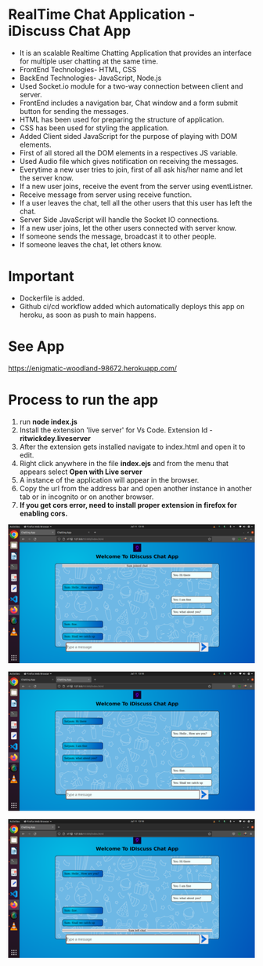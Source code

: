 <h1>RealTime Chat Application - iDiscuss Chat App</h1>

<ul>
<li>It is an scalable Realtime Chatting Application that provides an interface for multiple user chatting at the same time.</li>
<li>FrontEnd Technologies- HTML, CSS</li>
<li>BackEnd Technologies- JavaScript, Node.js</li>
<li>Used Socket.io module for a two-way connection between client and server.</li>
<li>FrontEnd includes a navigation bar, Chat window and a form submit button for sending the messages.</li>
<li>HTML has been used for preparing the structure of application.</li>
<li>CSS has been used for styling the application.</li>
<li>Added Client sided JavaScript for the purpose of playing with DOM elements.</li>
<li>First of all stored all the DOM elements in a respectives JS variable.</li>
<li>Used Audio file which gives notification on receiving the messages.</li>
<li>Everytime a new user tries to join, first of all ask his/her name and let the server know.</li>
<li>If a new user joins, receive the event from the server using eventListner.</li>
<li>Receive message from server using receive function.</li>
<li>If a user leaves the chat, tell all the other users that this user has left the chat.</li>
<li>Server Side JavaScript will handle the Socket IO connections.</li>
<li>If a new user joins, let the other users connected with server know.</li>
<li>If someone sends the message, broadcast it to other people.</li>
<li>If someone leaves the chat, let others know.</li>
</ul>

# Important 
<ul>
<li> Dockerfile is added.</li>
<li> Github ci/cd workflow added which automatically deploys this app on heroku, as soon as push to main happens. </li>
</ul>

# See App
https://enigmatic-woodland-98672.herokuapp.com/

# Process to run the app
<ol>
  <li> run <b>node index.js</b>
  <li> Install the extension 'live server' for Vs Code. Extension Id - <b>ritwickdey.liveserver </b>
  <li> After the extension gets installed navigate to index.html and open it to edit.
  <li> Right click anywhere in the file <b>index.ejs</b> and from the menu that appears select <b> Open with Live server </b>
  <li> A instance of the application will appear in the browser. 
  <li> Copy the url from the address bar and open another instance in another tab or in incognito or on another browser.
  <li> <b> If you get cors error, need to install proper extension in firefox for enabling cors.</b>
</ol>


![Screenshot (18)](https://github.com/rvsatyam2000/Chat_Application/blob/main/src/Screenshot1.png)

![Screenshot (19)](https://github.com/rvsatyam2000/Chat_Application/blob/main/src/Screenshot2.png)

![Screenshot (20)](https://github.com/rvsatyam2000/Chat_Application/blob/main/src/Screenshot3.png)
